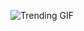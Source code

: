 ![Trending GIF](https://media1.giphy.com/media/v1.Y2lkPThiYjIxNzcybzYzaGQ0Nm9sbjFpenBmZTl6dm9peXljcHJoZjEwMmhlYm1yemQ3ayZlcD12MV9naWZzX3NlYXJjaCZjdD1n/rplvK3z0IzLqBxVJWk/giphy.gif)
